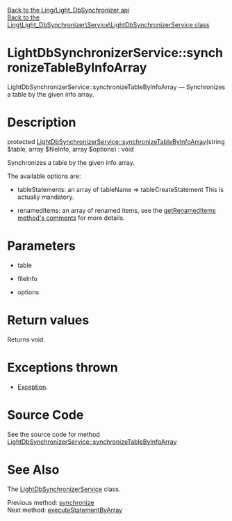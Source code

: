 [Back to the Ling/Light_DbSynchronizer api](https://github.com/lingtalfi/Light_DbSynchronizer/blob/master/doc/api/Ling/Light_DbSynchronizer.md)<br>
[Back to the Ling\Light_DbSynchronizer\Service\LightDbSynchronizerService class](https://github.com/lingtalfi/Light_DbSynchronizer/blob/master/doc/api/Ling/Light_DbSynchronizer/Service/LightDbSynchronizerService.md)


LightDbSynchronizerService::synchronizeTableByInfoArray
================



LightDbSynchronizerService::synchronizeTableByInfoArray — Synchronizes a table by the given info array.




Description
================


protected [LightDbSynchronizerService::synchronizeTableByInfoArray](https://github.com/lingtalfi/Light_DbSynchronizer/blob/master/doc/api/Ling/Light_DbSynchronizer/Service/LightDbSynchronizerService/synchronizeTableByInfoArray.md)(string $table, array $fileInfo, array $options) : void




Synchronizes a table by the given info array.


The available options are:

- tableStatements: an array of tableName => tableCreateStatement
     This is actually mandatory.

- renamedItems: an array of renamed items, see the [getRenamedItems method's comments](https://github.com/lingtalfi/Light_DbSynchronizer/blob/master/Service/LightDbSynchronizerService.php) for more details.




Parameters
================


- table

    

- fileInfo

    

- options

    


Return values
================

Returns void.


Exceptions thrown
================

- [Exception](http://php.net/manual/en/class.exception.php).&nbsp;







Source Code
===========
See the source code for method [LightDbSynchronizerService::synchronizeTableByInfoArray](https://github.com/lingtalfi/Light_DbSynchronizer/blob/master/Service/LightDbSynchronizerService.php#L352-L796)


See Also
================

The [LightDbSynchronizerService](https://github.com/lingtalfi/Light_DbSynchronizer/blob/master/doc/api/Ling/Light_DbSynchronizer/Service/LightDbSynchronizerService.md) class.

Previous method: [synchronize](https://github.com/lingtalfi/Light_DbSynchronizer/blob/master/doc/api/Ling/Light_DbSynchronizer/Service/LightDbSynchronizerService/synchronize.md)<br>Next method: [executeStatementByArray](https://github.com/lingtalfi/Light_DbSynchronizer/blob/master/doc/api/Ling/Light_DbSynchronizer/Service/LightDbSynchronizerService/executeStatementByArray.md)<br>

